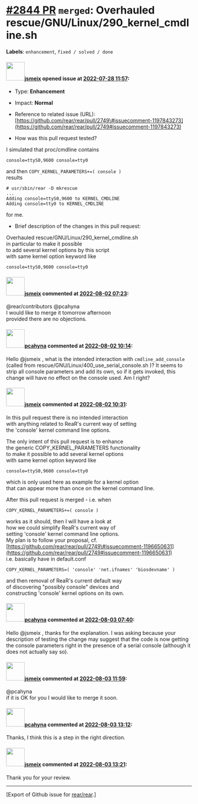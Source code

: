 [\#2844 PR](https://github.com/rear/rear/pull/2844) `merged`: Overhauled rescue/GNU/Linux/290\_kernel\_cmdline.sh
=================================================================================================================

**Labels**: `enhancement`, `fixed / solved / done`

#### <img src="https://avatars.githubusercontent.com/u/1788608?u=925fc54e2ce01551392622446ece427f51e2f0ce&v=4" width="50">[jsmeix](https://github.com/jsmeix) opened issue at [2022-07-28 11:57](https://github.com/rear/rear/pull/2844):

-   Type: **Enhancement**

-   Impact: **Normal**

-   Reference to related issue (URL):  
    [https://github.com/rear/rear/pull/2749\#issuecomment-1197843273](https://github.com/rear/rear/pull/2749#issuecomment-1197843273)

-   How was this pull request tested?

I simulated that proc/cmdline contains

    console=ttyS0,9600 console=tty0

and then `COPY_KERNEL_PARAMETERS+=( console )`  
results

    # usr/sbin/rear -D mkrescue
    ...
    Adding console=ttyS0,9600 to KERNEL_CMDLINE
    Adding console=tty0 to KERNEL_CMDLINE

for me.

-   Brief description of the changes in this pull request:

Overhauled rescue/GNU/Linux/290\_kernel\_cmdline.sh  
in particular to make it possible  
to add several kernel options by this script  
with same kernel option keyword like

    console=ttyS0,9600 console=tty0

#### <img src="https://avatars.githubusercontent.com/u/1788608?u=925fc54e2ce01551392622446ece427f51e2f0ce&v=4" width="50">[jsmeix](https://github.com/jsmeix) commented at [2022-08-02 07:23](https://github.com/rear/rear/pull/2844#issuecomment-1202115796):

@rear/contributors @pcahyna  
I would like to merge it tomorrow afternoon  
provided there are no objections.

#### <img src="https://avatars.githubusercontent.com/u/26300485?u=9105d243bc9f7ade463a3e52e8dd13fa67837158&v=4" width="50">[pcahyna](https://github.com/pcahyna) commented at [2022-08-02 10:14](https://github.com/rear/rear/pull/2844#issuecomment-1202291990):

Hello @jsmeix , what is the intended interaction with
`cmdline_add_console` (called from
rescue/GNU/Linux/400\_use\_serial\_console.sh )? It seems to strip all
console parameters and add its own, so if it gets invoked, this change
will have no effect on the console used. Am I right?

#### <img src="https://avatars.githubusercontent.com/u/1788608?u=925fc54e2ce01551392622446ece427f51e2f0ce&v=4" width="50">[jsmeix](https://github.com/jsmeix) commented at [2022-08-02 10:31](https://github.com/rear/rear/pull/2844#issuecomment-1202307444):

In this pull request there is no intended interaction  
with anything related to ReaR's current way of setting  
the 'console' kernel command line options.

The only intent of this pull request is to enhance  
the generic COPY\_KERNEL\_PARAMETERS functionality  
to make it possible to add several kernel options  
with same kernel option keyword like

    console=ttyS0,9600 console=tty0

which is only used here as example for a kernel option  
that can appear more than once on the kernel command line.

After this pull request is merged - i.e. when

    COPY_KERNEL_PARAMETERS+=( console )

works as it should, then I will have a look at  
how we could simplify ReaR's current way of  
setting 'console' kernel command line options.  
My plan is to follow your proposal, cf.  
[https://github.com/rear/rear/pull/2749\#issuecomment-1196650631](https://github.com/rear/rear/pull/2749#issuecomment-1196650631)  
i.e. basically have in default.conf

    COPY_KERNEL_PARAMETERS=( 'console' 'net.ifnames' 'biosdevname' )

and then removal of ReaR's current default way  
of discovering "possibly console" devices and  
constructing 'console' kernel options on its own.

#### <img src="https://avatars.githubusercontent.com/u/26300485?u=9105d243bc9f7ade463a3e52e8dd13fa67837158&v=4" width="50">[pcahyna](https://github.com/pcahyna) commented at [2022-08-03 07:40](https://github.com/rear/rear/pull/2844#issuecomment-1203597649):

Hello @jsmeix , thanks for the explanation. I was asking because your
description of testing the change may suggest that the code is now
getting the console parameters right in the presence of a serial console
(although it does not actually say so).

#### <img src="https://avatars.githubusercontent.com/u/1788608?u=925fc54e2ce01551392622446ece427f51e2f0ce&v=4" width="50">[jsmeix](https://github.com/jsmeix) commented at [2022-08-03 11:59](https://github.com/rear/rear/pull/2844#issuecomment-1203855587):

@pcahyna  
if it is OK for you I would like to merge it soon.

#### <img src="https://avatars.githubusercontent.com/u/26300485?u=9105d243bc9f7ade463a3e52e8dd13fa67837158&v=4" width="50">[pcahyna](https://github.com/pcahyna) commented at [2022-08-03 13:12](https://github.com/rear/rear/pull/2844#issuecomment-1203933007):

Thanks, I think this is a step in the right direction.

#### <img src="https://avatars.githubusercontent.com/u/1788608?u=925fc54e2ce01551392622446ece427f51e2f0ce&v=4" width="50">[jsmeix](https://github.com/jsmeix) commented at [2022-08-03 13:21](https://github.com/rear/rear/pull/2844#issuecomment-1203943845):

Thank you for your review.

------------------------------------------------------------------------

\[Export of Github issue for
[rear/rear](https://github.com/rear/rear).\]
